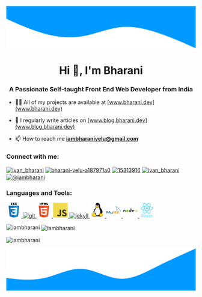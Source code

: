 <img src="https://github.com/iambharani/iambharani/blob/main/header_wave.svg">
<h1 align="center">Hi 👋, I'm Bharani</h1>
<h3 align="center">A Passionate Self-taught Front End Web Developer from India</h3>

- 👨‍💻 All of my projects are available at [www.bharani.dev](www.bharani.dev)

- 📝 I regularly write articles on [www.blog.bharani.dev](www.blog.bharani.dev)

- 📫 How to reach me **iambharanivelu@gmail.com**

<h3 align="left">Connect with me:</h3>
<p align="left">
<a href="https://twitter.com/ivan_bharani" target="blank"><img align="center" src="https://raw.githubusercontent.com/rahuldkjain/github-profile-readme-generator/master/src/images/icons/Social/twitter.svg" alt="ivan_bharani" height="30" width="40" /></a>
<a href="https://linkedin.com/in/bharani-velu-a187971a0" target="blank"><img align="center" src="https://raw.githubusercontent.com/rahuldkjain/github-profile-readme-generator/master/src/images/icons/Social/linked-in-alt.svg" alt="bharani-velu-a187971a0" height="30" width="40" /></a>
<a href="https://stackoverflow.com/users/15313916" target="blank"><img align="center" src="https://raw.githubusercontent.com/rahuldkjain/github-profile-readme-generator/master/src/images/icons/Social/stack-overflow.svg" alt="15313916" height="30" width="40" /></a>
<a href="https://instagram.com/ivan_bharani" target="blank"><img align="center" src="https://raw.githubusercontent.com/rahuldkjain/github-profile-readme-generator/master/src/images/icons/Social/instagram.svg" alt="ivan_bharani" height="30" width="40" /></a>
<a href="https://hashnode.com/@iambharani" target="blank"><img align="center" src="https://raw.githubusercontent.com/rahuldkjain/github-profile-readme-generator/master/src/images/icons/Social/hashnode.svg" alt="@iambharani" height="30" width="40" /></a>
</p>

<h3 align="left">Languages and Tools:</h3>
<p align="left"> <a href="https://www.w3schools.com/css/" target="_blank" rel="noreferrer"> <img src="https://raw.githubusercontent.com/devicons/devicon/master/icons/css3/css3-original-wordmark.svg" alt="css3" width="40" height="40"/> </a> <a href="https://git-scm.com/" target="_blank" rel="noreferrer"> <img src="https://www.vectorlogo.zone/logos/git-scm/git-scm-icon.svg" alt="git" width="40" height="40"/> </a> <a href="https://www.w3.org/html/" target="_blank" rel="noreferrer"> <img src="https://raw.githubusercontent.com/devicons/devicon/master/icons/html5/html5-original-wordmark.svg" alt="html5" width="40" height="40"/> </a> <a href="https://developer.mozilla.org/en-US/docs/Web/JavaScript" target="_blank" rel="noreferrer"> <img src="https://raw.githubusercontent.com/devicons/devicon/master/icons/javascript/javascript-original.svg" alt="javascript" width="40" height="40"/> </a> <a href="https://jekyllrb.com/" target="_blank" rel="noreferrer"> <img src="https://www.vectorlogo.zone/logos/jekyllrb/jekyllrb-icon.svg" alt="jekyll" width="40" height="40"/> </a> <a href="https://www.linux.org/" target="_blank" rel="noreferrer"> <img src="https://raw.githubusercontent.com/devicons/devicon/master/icons/linux/linux-original.svg" alt="linux" width="40" height="40"/> </a> <a href="https://www.mysql.com/" target="_blank" rel="noreferrer"> <img src="https://raw.githubusercontent.com/devicons/devicon/master/icons/mysql/mysql-original-wordmark.svg" alt="mysql" width="40" height="40"/> </a> <a href="https://nodejs.org" target="_blank" rel="noreferrer"> <img src="https://raw.githubusercontent.com/devicons/devicon/master/icons/nodejs/nodejs-original-wordmark.svg" alt="nodejs" width="40" height="40"/> </a> <a href="https://reactjs.org/" target="_blank" rel="noreferrer"> <img src="https://raw.githubusercontent.com/devicons/devicon/master/icons/react/react-original-wordmark.svg" alt="react" width="40" height="40"/> </a> </p>

<p><img align="left" src="https://github-readme-stats.vercel.app/api/top-langs?username=iambharani&show_icons=true&locale=en&layout=compact" alt="iambharani" /></p>

<p>&nbsp;<img align="center" src="https://github-readme-stats.vercel.app/api?username=iambharani&show_icons=true&locale=en" alt="iambharani" /></p>

<p><img align="center" src="https://github-readme-streak-stats.herokuapp.com/?user=iambharani&" alt="iambharani" /></p>


<!--END_SECTION:waka-->
<img src="https://github.com/iambharani/iambharani/blob/main/wave.svg">
